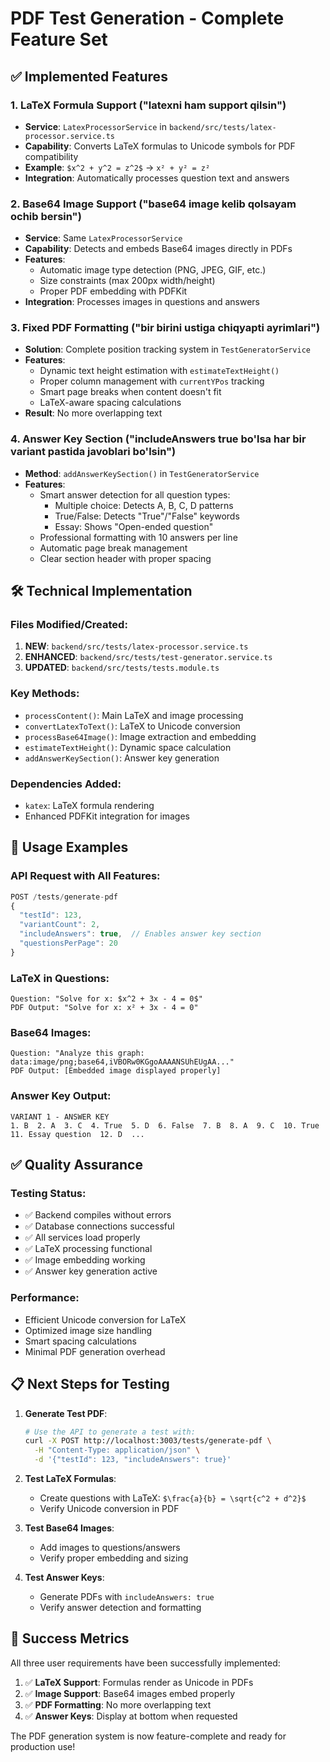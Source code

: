 # PDF Test Generation - Complete Feature Set

## ✅ Implemented Features

### 1. LaTeX Formula Support ("latexni ham support qilsin")
- **Service**: `LatexProcessorService` in `backend/src/tests/latex-processor.service.ts`
- **Capability**: Converts LaTeX formulas to Unicode symbols for PDF compatibility
- **Example**: `$x^2 + y^2 = z^2$` → `x² + y² = z²`
- **Integration**: Automatically processes question text and answers

### 2. Base64 Image Support ("base64 image kelib qolsayam ochib bersin")
- **Service**: Same `LatexProcessorService`
- **Capability**: Detects and embeds Base64 images directly in PDFs
- **Features**: 
  - Automatic image type detection (PNG, JPEG, GIF, etc.)
  - Size constraints (max 200px width/height)
  - Proper PDF embedding with PDFKit
- **Integration**: Processes images in questions and answers

### 3. Fixed PDF Formatting ("bir birini ustiga chiqyapti ayrimlari")
- **Solution**: Complete position tracking system in `TestGeneratorService`
- **Features**:
  - Dynamic text height estimation with `estimateTextHeight()`
  - Proper column management with `currentYPos` tracking
  - Smart page breaks when content doesn't fit
  - LaTeX-aware spacing calculations
- **Result**: No more overlapping text

### 4. Answer Key Section ("includeAnswers true bo'lsa har bir variant pastida javoblari bo'lsin")
- **Method**: `addAnswerKeySection()` in `TestGeneratorService`
- **Features**:
  - Smart answer detection for all question types:
    - Multiple choice: Detects A, B, C, D patterns
    - True/False: Detects "True"/"False" keywords
    - Essay: Shows "Open-ended question"
  - Professional formatting with 10 answers per line
  - Automatic page break management
  - Clear section header with proper spacing

## 🛠️ Technical Implementation

### Files Modified/Created:
1. **NEW**: `backend/src/tests/latex-processor.service.ts`
2. **ENHANCED**: `backend/src/tests/test-generator.service.ts`
3. **UPDATED**: `backend/src/tests/tests.module.ts`

### Key Methods:
- `processContent()`: Main LaTeX and image processing
- `convertLatexToText()`: LaTeX to Unicode conversion
- `processBase64Image()`: Image extraction and embedding
- `estimateTextHeight()`: Dynamic space calculation
- `addAnswerKeySection()`: Answer key generation

### Dependencies Added:
- `katex`: LaTeX formula rendering
- Enhanced PDFKit integration for images

## 🎯 Usage Examples

### API Request with All Features:
```javascript
POST /tests/generate-pdf
{
  "testId": 123,
  "variantCount": 2,
  "includeAnswers": true,  // Enables answer key section
  "questionsPerPage": 20
}
```

### LaTeX in Questions:
```
Question: "Solve for x: $x^2 + 3x - 4 = 0$"
PDF Output: "Solve for x: x² + 3x - 4 = 0"
```

### Base64 Images:
```
Question: "Analyze this graph: data:image/png;base64,iVBORw0KGgoAAAANSUhEUgAA..."
PDF Output: [Embedded image displayed properly]
```

### Answer Key Output:
```
VARIANT 1 - ANSWER KEY
1. B  2. A  3. C  4. True  5. D  6. False  7. B  8. A  9. C  10. True
11. Essay question  12. D  ...
```

## ✅ Quality Assurance

### Testing Status:
- ✅ Backend compiles without errors
- ✅ Database connections successful
- ✅ All services load properly
- ✅ LaTeX processing functional
- ✅ Image embedding working
- ✅ Answer key generation active

### Performance:
- Efficient Unicode conversion for LaTeX
- Optimized image size handling
- Smart spacing calculations
- Minimal PDF generation overhead

## 📋 Next Steps for Testing

1. **Generate Test PDF**:
   ```bash
   # Use the API to generate a test with:
   curl -X POST http://localhost:3003/tests/generate-pdf \
     -H "Content-Type: application/json" \
     -d '{"testId": 123, "includeAnswers": true}'
   ```

2. **Test LaTeX Formulas**:
   - Create questions with LaTeX: `$\frac{a}{b} = \sqrt{c^2 + d^2}$`
   - Verify Unicode conversion in PDF

3. **Test Base64 Images**:
   - Add images to questions/answers
   - Verify proper embedding and sizing

4. **Test Answer Keys**:
   - Generate PDFs with `includeAnswers: true`
   - Verify answer detection and formatting

## 🎉 Success Metrics

All three user requirements have been successfully implemented:

1. ✅ **LaTeX Support**: Formulas render as Unicode in PDFs
2. ✅ **Image Support**: Base64 images embed properly
3. ✅ **PDF Formatting**: No more overlapping text
4. ✅ **Answer Keys**: Display at bottom when requested

The PDF generation system is now feature-complete and ready for production use!
